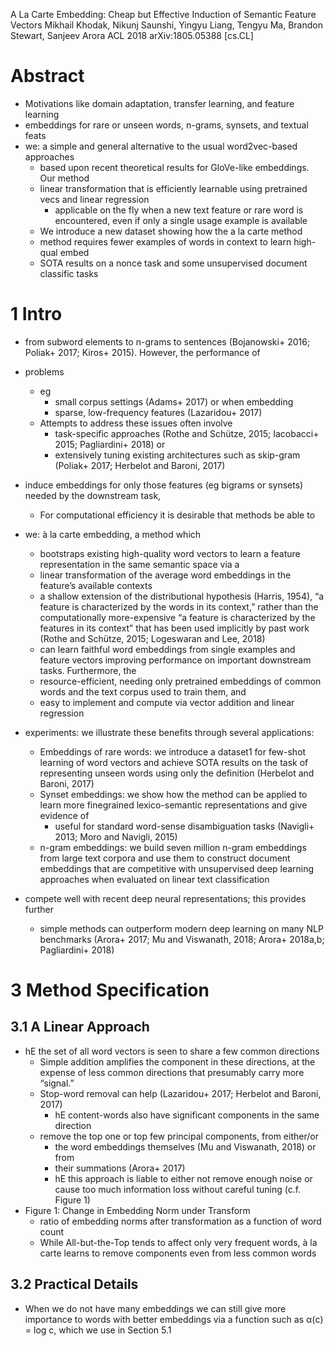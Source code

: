 A La Carte Embedding: Cheap but Effective Induction of Semantic Feature Vectors
Mikhail Khodak, Nikunj Saunshi, Yingyu Liang, Tengyu Ma, Brandon Stewart, Sanjeev Arora
ACL 2018 arXiv:1805.05388 [cs.CL]

# Abstract

* Motivations like domain adaptation, transfer learning, and feature learning
* embeddings for rare or unseen words, n-grams, synsets, and textual feats
* we: a simple and general alternative to the usual word2vec-based approaches
  * based upon recent theoretical results for GloVe-like embeddings. Our method
  * linear transformation that is efficiently learnable using pretrained vecs
    and linear regression
    * applicable on the fly when a new text feature or rare word is encountered,
      even if only a single usage example is available
  * We introduce a new dataset showing how the a la carte method
  * method requires fewer examples of words in context to learn high-qual embed
  * SOTA results on a nonce task and some unsupervised document classific tasks

# 1 Intro

* from subword elements to n-grams to sentences
  (Bojanowski+ 2016; Poliak+ 2017; Kiros+ 2015). However, the performance of
* problems
  * eg
    * small corpus settings (Adams+ 2017) or when embedding
    * sparse, low-frequency features (Lazaridou+ 2017)
  * Attempts to address these issues often involve
    * task-specific approaches
      (Rothe and Schütze, 2015; Iacobacci+ 2015; Pagliardini+ 2018) or
    * extensively tuning existing architectures such as skip-gram
      (Poliak+ 2017; Herbelot and Baroni, 2017)

* induce embeddings for only those features (eg bigrams or synsets) needed by
  the downstream task,
  * For computational efficiency it is desirable that methods be able to
* we: à la carte embedding, a method which
  * bootstraps existing high-quality word vectors to learn a feature
    representation in the same semantic space via a
  * linear transformation of the average word embeddings in the feature’s
    available contexts
  * a shallow extension of the distributional hypothesis (Harris, 1954), “a
    feature is characterized by the words in its context,” rather than the
    computationally more-expensive “a feature is characterized by the features
    in its context” that has been used implicitly by past work
    (Rothe and Schütze, 2015; Logeswaran and Lee, 2018)
  * can learn faithful word embeddings from single examples and feature vectors
    improving performance on important downstream tasks. Furthermore, the
  * resource-efficient, needing only pretrained embeddings of common words and
    the text corpus used to train them, and
  * easy to implement and compute via vector addition and linear regression
* experiments: we illustrate these benefits through several applications:
  * Embeddings of rare words: we introduce a dataset1 for few-shot learning of
    word vectors and achieve SOTA results on the task of representing unseen
    words using only the definition (Herbelot and Baroni, 2017)
  * Synset embeddings: we show how the method can be applied to
    learn more finegrained lexico-semantic representations and give evidence of
    * useful for standard word-sense disambiguation tasks
      (Navigli+ 2013; Moro and Navigli, 2015)
  * n-gram embeddings: we build seven million n-gram embeddings from large
    text corpora and use them
    to construct document embeddings that are competitive with unsupervised
    deep learning approaches when evaluated on linear text classification
* compete well with recent deep neural representations; this provides further
  * simple methods can outperform modern deep learning on many NLP benchmarks
    (Arora+ 2017; Mu and Viswanath, 2018; Arora+ 2018a,b; Pagliardini+ 2018)

# 3 Method Specification

## 3.1 A Linear Approach

* hE the set of all word vectors is seen to share a few common directions
  * Simple addition amplifies the component in these directions, at the expense
    of less common directions that presumably carry more “signal.”
  * Stop-word removal can help (Lazaridou+ 2017; Herbelot and Baroni, 2017)
    * hE content-words also have significant components in the same direction
  * remove the top one or top few principal components, from  either/or
    * the word embeddings themselves (Mu and Viswanath, 2018) or from
    * their summations (Arora+ 2017)
    * hE this approach is liable to either not remove enough noise or cause too
      much information loss without careful tuning (c.f. Figure 1)
* Figure 1: Change in Embedding Norm under Transform
  * ratio of embedding norms after transformation as a function of word count
  * While All-but-the-Top tends to affect only very frequent words,
    à la carte learns to remove components even from less common words

## 3.2 Practical Details

* When we do not have many embeddings we can still
  give more importance to words with better embeddings
  via a function such as α(c) = log c, which we use in Section 5.1
